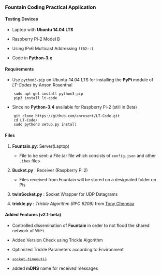 ### Fountain Coding Practical Application

#### Testing Devices

* Laptop with __Ubuntu 14.04 LTS__

* Raspberry Pi-2 Model B

* Using IPv6 Multicast Addressing `ff02::1`

* Code in __Python-3.x__

#### Requirements

* Use `python3-pip` on Ubuntu-14.04 LTS for installing the __PyPi__ module of *LT-Codes* by Anson Rosenthal
```
    sudo apt-get install python3-pip
    pip3 install lt-code
```

* Since no __Python-3.4__ available for Raspberry Pi-2 (still in Beta)
```
	git clone https://github.com/anrosent/LT-Code.git
	cd LT-Code/
	sudo python3 setup.py install
```
#### Files

1. __Fountain.py__: Server(Laptop)

    * File to be sent: a File.tar file which consists of `config.json` and other `.ihex` files

2. __Bucket.py__ : Receiver (Raspberry Pi 2)

	* Files received from Fountain will be stored on a designated folder on Pis

3. __twinSocket.py__ : Socket Wrapper for UDP Datagrams

4. __trickle.py__ : *Trickle Algorithm (RFC 6206)* from [Tony Cheneau](https://github.com/tcheneau/simpleRPL/blob/master/RPL/trickle.py)

#### Added Features (v2.1-beta)

* Controlled dissemination of __Fountain__ in order to not flood the shared network of WiFi

* Added Version Check using Trickle Algorithm

* Optimized Trickle Parameters according to Environment

* ~~`socket.timeout()`~~

* added __mDNS__ name for received messages


